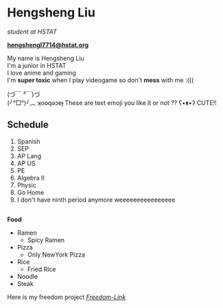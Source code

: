 # Hengsheng Liu

_student at HSTAT_

**hengshengl7714@hstat.org**

My name is Hengsheng Liu  
I'm a junior in HSTAT  
I love anime and gaming    
I'm **super toxic** when I play videogame so don't **mess** with me :((( 


(づ￣ ³￣)づ  
(╯°□°)╯︵ ʞooqǝɔɐɟ
These are text emoji you like it or not ?? ʕ•ᴥ•ʔ CUTE!!
## Schedule

1. Spanish 
2. SEP 
3. AP Lang 
4. AP US 
5. PE
6. Algebra II 
7. Physic 
8. Go Home 
9. I don't have ninth period anymore weeeeeeeeeeeeeeee

##
**Food**

* Ramen 
    * Spicy Ramen 
* Pizza
    * Only NewYork Pizza  
* Rice 
    * Fried Rice 
* Noodle 
* Steak 


Here is my freedom project
[_Freedom-Link_](https://github.com/hengshengl7714/sep11-freedom-project)